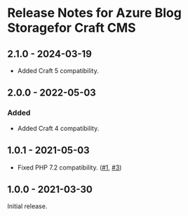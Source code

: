 # Release Notes for Azure Blog Storagefor Craft CMS

## 2.1.0 - 2024-03-19

- Added Craft 5 compatibility.

## 2.0.0 - 2022-05-03

### Added
- Added Craft 4 compatibility.

## 1.0.1 - 2021-05-03

- Fixed PHP 7.2 compatibility. ([#1](https://github.com/craftcms/azure-blob/issues/1), [#3](https://github.com/craftcms/azure-blob/issues/3))

## 1.0.0 - 2021-03-30

Initial release.

